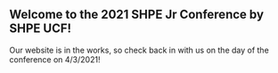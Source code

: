 ## Welcome to the 2021 SHPE Jr Conference by SHPE UCF!

Our website is in the works, so check back in with us on the day of the conference on 4/3/2021!

